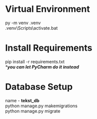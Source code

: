 # Virtual Environment
py -m venv .venv<br />
.venv\Scripts\activate.bat

# Install Requirements
pip install -r requirements.txt
<br />_***you can let PyCharm do it instead**_

# Database Setup
name - **tekst_db**
<br />python manage.py makemigrations
<br />python manage.py migrate
